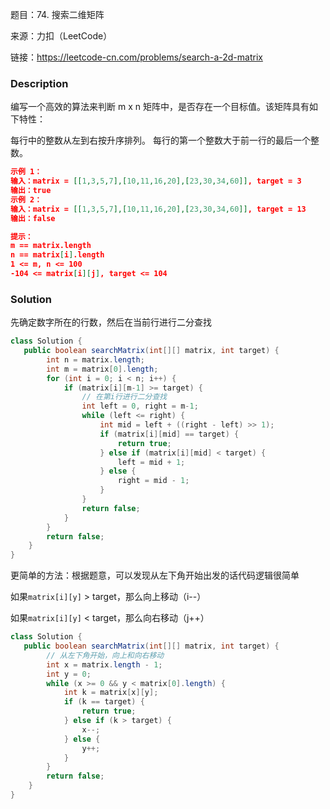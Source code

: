 题目：74. 搜索二维矩阵

来源：力扣（LeetCode）

链接：https://leetcode-cn.com/problems/search-a-2d-matrix


### Description

编写一个高效的算法来判断 m x n 矩阵中，是否存在一个目标值。该矩阵具有如下特性：

每行中的整数从左到右按升序排列。
每行的第一个整数大于前一行的最后一个整数。

```json
示例 1：
输入：matrix = [[1,3,5,7],[10,11,16,20],[23,30,34,60]], target = 3
输出：true
示例 2：
输入：matrix = [[1,3,5,7],[10,11,16,20],[23,30,34,60]], target = 13
输出：false

提示：
m == matrix.length
n == matrix[i].length
1 <= m, n <= 100
-104 <= matrix[i][j], target <= 104
```

### Solution

先确定数字所在的行数，然后在当前行进行二分查找

```java
class Solution {
   public boolean searchMatrix(int[][] matrix, int target) {
        int n = matrix.length;
        int m = matrix[0].length;
        for (int i = 0; i < n; i++) {
            if (matrix[i][m-1] >= target) {
                // 在第i行进行二分查找
                int left = 0, right = m-1;
                while (left <= right) {
                    int mid = left + ((right - left) >> 1);
                    if (matrix[i][mid] == target) {
                        return true;
                    } else if (matrix[i][mid] < target) {
                        left = mid + 1;
                    } else {
                        right = mid - 1;
                    }
                }
                return false;
            }
        }
        return false;
    }
}
```

更简单的方法：根据题意，可以发现从左下角开始出发的话代码逻辑很简单

如果`matrix[i][y]` > target，那么向上移动（i--）

如果`matrix[i][y]` < target，那么向右移动（j++）

```java
class Solution {
   public boolean searchMatrix(int[][] matrix, int target) {
        // 从左下角开始，向上和向右移动
        int x = matrix.length - 1;
        int y = 0;
        while (x >= 0 && y < matrix[0].length) {
            int k = matrix[x][y];
            if (k == target) {
                return true;
            } else if (k > target) {
                x--;
            } else {
                y++;
            }
        }
        return false;
    }
}
```

